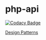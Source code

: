 # php-api

<!-- TODO: Ajustar o conteúdo -->

[![Codacy Badge](https://app.codacy.com/project/badge/Grade/73e3d9f3ef1c4a3fbfeebd9cf5d3e894)](https://app.codacy.com/gh/Maykon-JDS/math-function-calculator-api/dashboard?utm_source=gh&utm_medium=referral&utm_content=&utm_campaign=Badge_grade)


[Design Patterns](DesignPatters.md)